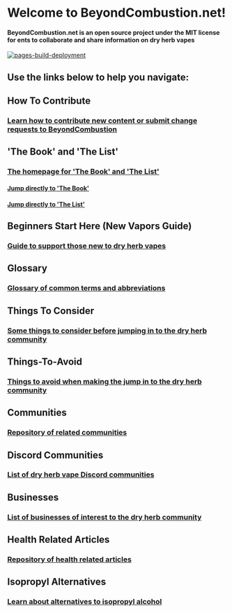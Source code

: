 # Welcome to BeyondCombustion.net!
#### BeyondCombustion.net is an open source project under the MIT license for ents to collaborate and share information on dry herb vapes

[![pages-build-deployment](https://github.com/BeyondCombustion/beyondcombustion.github.io/actions/workflows/pages/pages-build-deployment/badge.svg)](https://beyondcombustion.net) 

## Use the links below to help you navigate:

## How To Contribute
### [Learn how to contribute new content or submit change requests to BeyondCombustion](https://beyondcombustion.github.io/How-To-Contribute)

## 'The Book' and 'The List'
### [The homepage for 'The Book' and 'The List'](https://beyondcombustion.github.io/The-Book-fka-The-Consensus/)
#### [Jump directly to 'The Book'](https://beyondcombustion.github.io/The-Book-fka-The-Consensus/#the-book)
#### [Jump directly to 'The List'](https://beyondcombustion.github.io/The-Book-fka-The-Consensus/#the-list)

## Beginners Start Here (New Vapors Guide)
### [Guide to support those new to dry herb vapes](https://beyondcombustion.github.io/Beginners-Start-Here)

## Glossary
### [Glossary of common terms and abbreviations](https://beyondcombustion.github.io/Glossary)

## Things To Consider
### [Some things to consider before jumping in to the dry herb community](https://beyondcombustion.github.io/Things-To-Consider)

## Things-To-Avoid
### [Things to avoid when making the jump in to the dry herb community](https://beyondcombustion.github.io/Things-To-Avoid)

## Communities
### [Repository of related communities](https://beyondcombustion.github.io/Communities)

## Discord Communities
### [List of dry herb vape Discord communities](https://beyondcombustion.github.io/Discord-Communities)

## Businesses
### [List of businesses of interest to the dry herb community](https://beyondcombustion.github.io/Businesses)

## Health Related Articles
### [Repository of health related articles](https://beyondcombustion.github.io/Health-Related-Articles)

## Isopropyl Alternatives
### [Learn about alternatives to isopropyl alcohol](https://beyondcombustion.github.io/Isopropyl-Alternatives)
